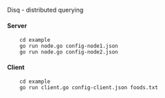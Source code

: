 
Disq - distributed querying

#### Server
```
	cd example
	go run node.go config-node1.json
	go run node.go config-node2.json
```

#### Client
```
	cd example
	go run client.go config-client.json foods.txt
```
